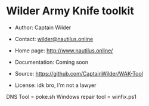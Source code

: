Wilder Army Knife toolkit
===========================================

* Author:         Captain Wilder
* Contact:        wilder@nautilus.online
* Home page:      http://www.nautilus.online/

* Documentation:  Coming soon
* Source:         https://github.com/CaptainWilder/WAK-Tool
* License:        idk bro, I'm not a lawyer



DNS Tool = poke.sh
Windows repair tool = winfix.ps1
